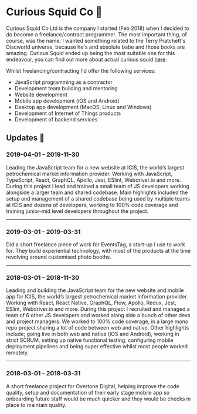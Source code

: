 # Curious Squid Co 🦑

Curious Squid Co Ltd is the company I started (Feb 2018) when I decided to do become a freelance/contract programmer. The most important thing, of course, was the name. I wanted something related to the Terry Pratchett's Discworld universe, because he's and absolute babe and those books are amazing. Curious Squid ended up being the most suitable one for this endeavour, you can find out more about actual curious squid [here](https://wiki.lspace.org/mediawiki/Curious_squid).

Whilst freelancing/contracting I'd offer the following services:

- JavaScript programming as a contractor
- Development team building and mentoring
- Website development
- Mobile app development (iOS and Android)
- Desktop app development (MacOS, Linux and Windows)
- Development of Internet of Things products
- Development of backend services

## Updates 🔼

### 2019-04-01 - 2019-11-30

Leading the JavaScript team for a new website at ICIS, the world’s largest petrochemical market information provider. Working with JavaScript, TypeScript, React, GraphQL, Apollo, Jest, ESlint, Webdriver.io and more. During this project I lead and trained a small team of JS developers working alongside a larger team and shared codebase. Main highlights included the setup and management of a shared codebase being used by multiple teams at ICIS and dozens of developers, working to 100% code coverage and training junior-mid level developers throughout the project.

---

### 2019-03-01 - 2019-03-31

Did a short freelance piece of work for EventsTag, a start-up I use to work for. They build experiential technology, with most of the products at the time revolving around customised photo booths.

---

### 2018-03-01 - 2018-11-30

Leading and building the JavaScript team for the new website and mobile app for ICIS, the world’s largest petrochemical market information provider. Working with React, React Native, GraphQL, Flow, Apollo, Redux, Jest, ESlint, Webdriver.io and more. During this project I recruited and managed a team of 6 other JS developers and worked along side a bunch of other devs and project managers. We worked to 100% code coverage, in a large mono repo project sharing a lot of code between web and native. Other highlights include; going live in both web and native (iOS and Android), working in strict SCRUM, setting up native functional testing, configuring mobile deployment pipelines and being super effective whilst most people worked remotely.

---

### 2018-03-01 - 2018-03-31

A short freelance project for Overtone Digital, helping improve the code quality, setup and documentation of their early stage mobile app so onboarding future staff would be much quicker and they would be checks in place to maintain quality.
